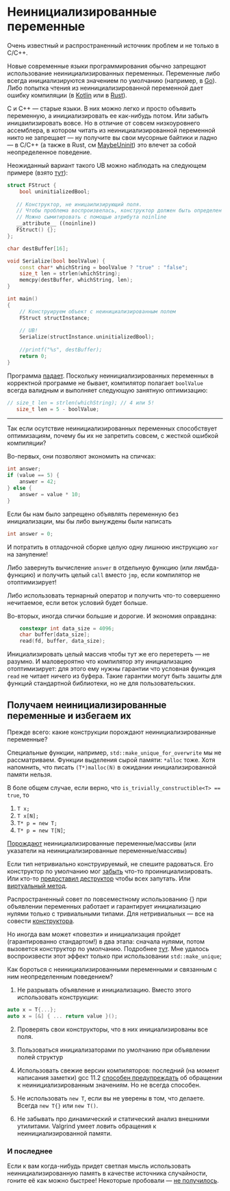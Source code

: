# Неинициализированные переменные 

Очень известный и распространенный источник проблем и не только в C/C++. 

Новые современные языки программирования обычно запрещают использование неинициализированных переменных. Переменные либо всегда инициализируются значением по умолчанию (например, в [Go](https://golang.org/ref/spec#The_zero_value)). Либо попытка чтения из неинициализированной переменной дает ошибку компиляции (в [Kotlin](https://pl.kotl.in/PoVXtB7AB) или в [Rust](https://play.rust-lang.org/?version=stable&mode=debug&edition=2018&gist=261f92c8ca39b10c1ac565e4f8a1e28a)). 

C и C++ — старые языки. В них можно легко и просто объявить переменную, а инициализировать ее как-нибудь потом. Или забыть иницаилизировать вовсе. Но в отличие от совсем низкоуровнего ассемблера, в котором читать из неинициализированной переменной никто не запрещает — ну получите вы свои мусорные байтики и ладно — в C/C++ (а также в Rust, см [MaybeUninit](https://doc.rust-lang.org/std/mem/union.MaybeUninit.html)) это влечет за собой неопределенное поведение.

Неожиданный вариант такого UB можно наблюдать на следующем примере (взято [тут](https://stackoverflow.com/questions/54120862/does-the-c-standard-allow-for-an-uninitialized-bool-to-crash-a-program)):


```C++
struct FStruct {
    bool uninitializedBool;
    
   // Конструктор, не иницаилизирующий поля.
   // Чтобы проблема воспроизвелась, конструктор должен быть определен в другой единице трансляции
   // Можно сымитировать с помощью атрибута noinline 
   __attribute__ ((noinline)) 
   FStruct() {};
};

char destBuffer[16];

void Serialize(bool boolValue) {
    const char* whichString = boolValue ? "true" : "false";
    size_t len = strlen(whichString);
    memcpy(destBuffer, whichString, len);
}

int main()
{
    // Конструируем объект с неинициализированным полем
    FStruct structInstance;
    
    // UB!
    Serialize(structInstance.uninitializedBool);
    
    //printf("%s", destBuffer);
    return 0;
}
```

Программа [падает](https://godbolt.org/z/rvren9er8). Поскольку неинициализированных переменных в корректной программе не бывает, компилятор полагает `boolValue` всегда валидным и выполняет следующую занятную оптимизацию:
```C++
// size_t len = strlen(whichString); // 4 или 5!
   size_t len = 5 - boolValue;
```

--------------

Так если осутствие неинициализированных переменных способствует оптимизациям, почему бы их не запретить совсем, с жесткой ошибкой компиляции?

Во-первых, они позволяют экономить на спичках:

```C++
int answer;
if (value == 5) {
    answer = 42;
} else {
    answer = value * 10;
}
```

Если бы нам было запрещено объявлять переменную без инициализации, мы бы либо вынуждены были написать
```C++
int answer = 0;
```
И потратить в отладочной сборке целую одну лишнюю инструкцию `xor` на зануление!

Либо завернуть вычисление `answer` в отдельную функцию (или лямбда-функцию) и получить целый `call` вместо `jmp`, если компилятор не отоптимизирует!

Либо использовать тернарный оператор и получить что-то совершенно нечитаемое, если веток условий будет больше.

Во-вторых, иногда спички большие и дорогие. И экономия оправдана:

```C++
    constexpr int data_size = 4096;
    char buffer[data_size];
    read(fd, buffer, data_size);
```

Инициализировать целый массив чтобы тут же его перетереть — не разумно. И маловероятно что компилятор эту инициализацию отоптимизирует: для этого ему нужны гарантии что условная функция `read` не читает ничего из буфера. Такие гарантии могут быть зашиты для функций стандартной библиотеки, но не для пользовательских.

## Получаем неинициализированные переменные и избегаем их

Прежде всего: какие конструкции порождают неинициализированные переменные?

Специальные функции, например, `std::make_unique_for_overwrite` мы не рассматриваем. Функции выделения сырой памяти: `*alloc` тоже. Хотя напомнить, что писать `(T*)malloc(N)` в ожидании инициализированной памяти нельзя. 


В боле общем случае, если верно, что  `is_trivially_constructible<T> == true`, то

1. `T x;`
2. `T x[N];`
3. `T* p = new T;`
4. `T* p = new T[N]`;

[Порождают](https://godbolt.org/z/41d99n5Mr) неинициализированные переменные/массивы (или указатели на неинициализированные переменные/массивы)

Если тип нетривиально конструируемый, не спешите радоваться. Его конструктор по умолчанию мог [забыть](https://godbolt.org/z/T3bs5fb98) что-то проинициализировать. Или кто-то [предоставил деструктор](https://godbolt.org/z/hr6r1Ys6T) чтобы всех запутать. Или [виртуальный метод](https://godbolt.org/z/4q9qE4a1e). 

Распространенный совет по повсеместному использованию {} при объявлении переменных работает и гарантирует инициализацию нулями только с тривиальными типами. Для нетривиальных — все на совести [конструктора](https://godbolt.org/z/j4zjrdo8E).

Но иногда вам может «повезти» и инициализация пройдет (гарантированно стандартом!) в два этапа: сначала нулями, потом вызовется конструктор по умолчанию. Подробнее [тут](https://en.cppreference.com/w/cpp/language/value_initialization).
Мне удалось воспроизвести этот эффект только при использовании `std::make_unique`;

Как бороться с неинициализированными переменными и связанным с ним неопределенным поведением?

1. Не разрывать объявление и инициализацию. Вместо этого использовать конструкции:
```C++
auto x = T{...};
auto x = [&] { ... return value }();
```
2. Проверять свои конструкторы, что в них инициализированы все поля.
3. Пользоваться инициализаторами по умолчанию при объявлении полей структур
4. Использовать свежие версии компиляторов: последний (на момент написания заметки) gcc 11.2 [способен предупреждать](https://godbolt.org/z/663P1Wq59) об обращении к неинициализированным значениям. Но не всегда способен. 

5. Не использовать `new T`, если вы не уверены в том, что делаете. Всегда `new T{}` или `new T()`.
6. Не забывать про динамический и статический анализ внешними утилитами. Valgrind умеет ловить обращения к неинициализированной памяти.


### И последнее

Если к вам когда-нибудь придет светлая мысль использовать неинициализированную память в качестве источника случайности, гоните её как можно быстрее! Некоторые пробовали — [не получилось](https://kqueue.org/blog/2012/06/25/more-randomness-or-less/).
